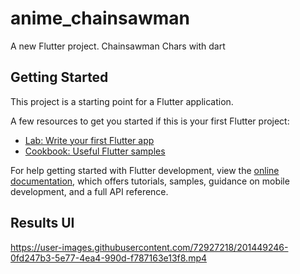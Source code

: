 # anime_chainsawman

A new Flutter project.
Chainsawman Chars with dart

## Getting Started

This project is a starting point for a Flutter application.

A few resources to get you started if this is your first Flutter project:

- [Lab: Write your first Flutter app](https://docs.flutter.dev/get-started/codelab)
- [Cookbook: Useful Flutter samples](https://docs.flutter.dev/cookbook)

For help getting started with Flutter development, view the
[online documentation](https://docs.flutter.dev/), which offers tutorials,
samples, guidance on mobile development, and a full API reference.

## Results UI
https://user-images.githubusercontent.com/72927218/201449246-0fd247b3-5e77-4ea4-990d-f787163e13f8.mp4
